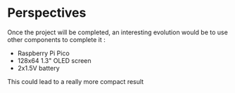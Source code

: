# Perspectives

Once the project will be completed, an interesting evolution would be to use other components to complete it :
- Raspberry Pi Pico
- 128x64 1.3" OLED screen
- 2x1.5V battery

This could lead to a really more compact result
